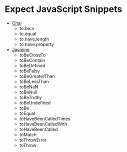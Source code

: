 # Expect JavaScript Snippets

- [Chai](chai/)
  - to.be.a
  - to.equal
  - to.have.length
  - to.have.property
- [Jasmine](jasmine/)
  - toBeCloseTo
  - toBeContain
  - toBeDefined
  - toBeFalsy
  - toBeGreaterThan
  - toBeLessThan
  - toBeNaN
  - toBeNull
  - toBeTruthy
  - toBeUndefined
  - toBe
  - toEqual
  - toHaveBeenCalledTimes
  - toHaveBeenCalledWith
  - toHaveBeenCalled
  - toMatch
  - toThrowError
  - toThrow
